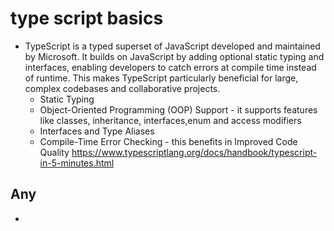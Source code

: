 # type script basics

- TypeScript is a typed superset of JavaScript developed and maintained by Microsoft. It builds on JavaScript by adding optional static typing and interfaces, enabling developers to catch errors at compile time instead of runtime. This makes TypeScript particularly beneficial for large, complex codebases and collaborative projects.
  - Static Typing
  - Object-Oriented Programming (OOP) Support - it supports features like classes, inheritance, interfaces,enum and access modifiers
  - Interfaces and Type Aliases
  - Compile-Time Error Checking - this benefits in Improved Code Quality
<https://www.typescriptlang.org/docs/handbook/typescript-in-5-minutes.html>

## Any

-
